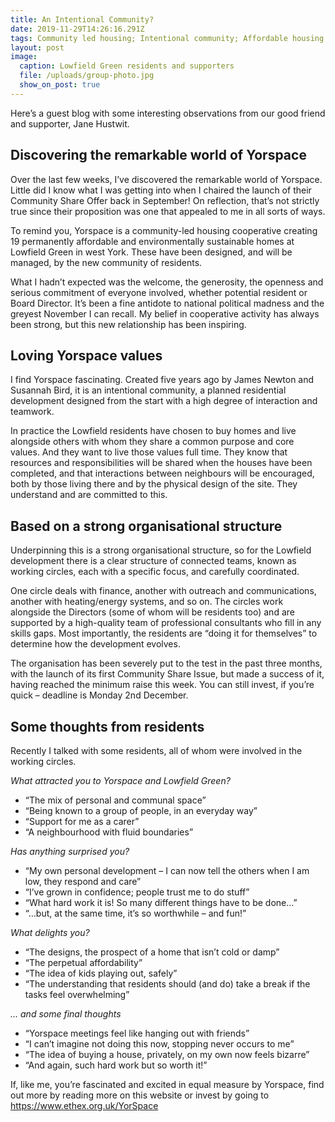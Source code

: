 ```yaml
---
title: An Intentional Community?
date: 2019-11-29T14:26:16.291Z
tags: Community led housing; Intentional community; Affordable housing
layout: post
image:
  caption: Lowfield Green residents and supporters
  file: /uploads/group-photo.jpg
  show_on_post: true
---
```

Here’s a guest blog with some interesting observations from our good friend and supporter, Jane Hustwit.

## Discovering the remarkable world of Yorspace

Over the last few weeks, I’ve discovered the remarkable world of Yorspace.  Little did I know what I was getting into when I chaired the launch of their Community Share Offer back in September! On reflection, that’s not strictly true since their proposition was one that appealed to me in all sorts of ways.

To remind you, Yorspace is a community-led housing cooperative creating 19 permanently affordable and environmentally sustainable homes at Lowfield Green in west York. These have been designed, and will be managed, by the new community of residents.

What I hadn’t expected was the welcome, the generosity, the openness and serious commitment of everyone involved, whether potential resident or Board Director. It’s been a fine antidote to national political madness and the greyest November I can recall. My belief in cooperative activity has always been strong, but this new relationship has been inspiring.  

## Loving Yorspace values

I find Yorspace fascinating.  Created five years ago by James Newton and Susannah Bird, it is an intentional community, a planned residential development designed from the start with a high degree of interaction and teamwork.  

In practice the Lowfield residents have chosen to buy homes and live alongside others with whom they share a common purpose and core values.  And they want to live those values full time.  They know that resources and responsibilities will be shared when the houses have been completed, and that interactions between neighbours will be encouraged, both by those living there and by the physical design of the site.  They understand and are committed to this. 

## Based on a strong organisational structure

Underpinning this is a strong organisational structure, so for the Lowfield development there is a clear structure of connected teams, known as working circles, each with a specific focus, and carefully coordinated.  

One circle deals with finance, another with outreach and communications, another with heating/energy systems, and so on.  The circles work alongside the Directors (some of whom will be residents too) and are supported by a high-quality team of professional consultants who fill in any skills gaps. Most importantly, the residents are “doing it for themselves” to determine how the development evolves.

The organisation has been severely put to the test in the past three months, with the launch of its first Community Share Issue, but made a success of it, having reached the minimum raise this week. You can still invest, if you’re quick – deadline is Monday 2nd December.

## Some thoughts from residents

Recently I talked with some residents, all of whom were involved in the working circles.

_What attracted you to Yorspace and Lowfield Green?_   

- “The mix of personal and communal space” 
- “Being known to a group of people, in an everyday way”
- “Support for me as a carer”
- “A neighbourhood with fluid boundaries”

_Has anything surprised you?_ 

- “My own personal development – I can now tell the others when I am low, they respond and care”
- “I’ve grown in confidence; people trust me to do stuff”
- “What hard work it is! So many different things have to be done…”
- “…but, at the same time, it’s so worthwhile – and fun!”

_What delights you?_

- “The designs, the prospect of a home that isn’t cold or damp”
- “The perpetual affordability”
- “The idea of kids playing out, safely”
- “The understanding that residents should (and do) take a break if the tasks feel overwhelming”

_… and some final thoughts_ 

- “Yorspace meetings feel like hanging out with friends” 
- “I can’t imagine not doing this now, stopping never occurs to me”
- “The idea of buying a house, privately, on my own now feels bizarre” 
- “And again, such hard work but so worth it!”

If, like me, you’re fascinated and excited in equal measure by Yorspace, find out more by reading more on this website or invest by going to <https://www.ethex.org.uk/YorSpace>
